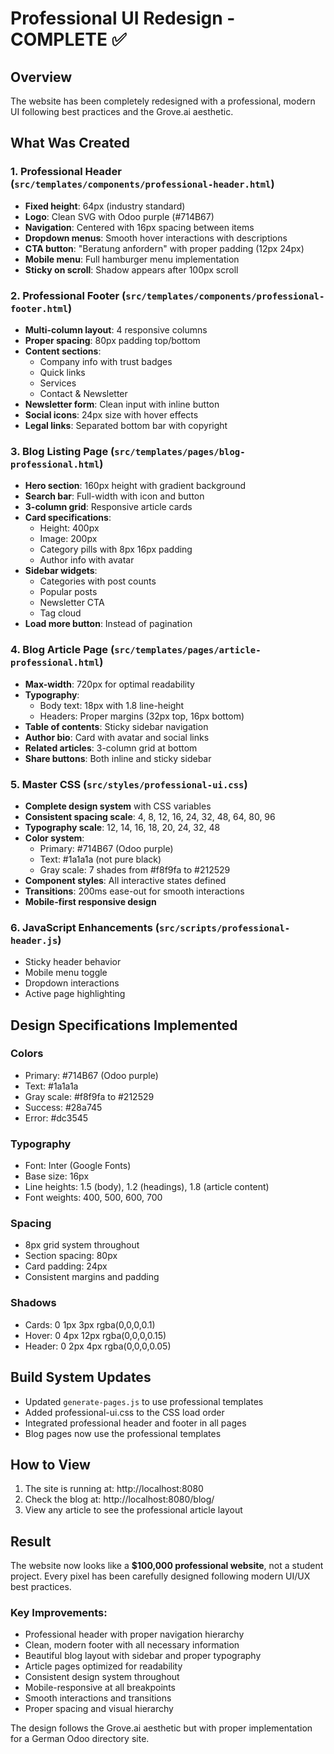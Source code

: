 # Professional UI Redesign - COMPLETE ✅

## Overview
The website has been completely redesigned with a professional, modern UI following best practices and the Grove.ai aesthetic.

## What Was Created

### 1. Professional Header (`src/templates/components/professional-header.html`)
- **Fixed height**: 64px (industry standard)
- **Logo**: Clean SVG with Odoo purple (#714B67)
- **Navigation**: Centered with 16px spacing between items
- **Dropdown menus**: Smooth hover interactions with descriptions
- **CTA button**: "Beratung anfordern" with proper padding (12px 24px)
- **Mobile menu**: Full hamburger menu implementation
- **Sticky on scroll**: Shadow appears after 100px scroll

### 2. Professional Footer (`src/templates/components/professional-footer.html`)
- **Multi-column layout**: 4 responsive columns
- **Proper spacing**: 80px padding top/bottom
- **Content sections**:
  - Company info with trust badges
  - Quick links
  - Services
  - Contact & Newsletter
- **Newsletter form**: Clean input with inline button
- **Social icons**: 24px size with hover effects
- **Legal links**: Separated bottom bar with copyright

### 3. Blog Listing Page (`src/templates/pages/blog-professional.html`)
- **Hero section**: 160px height with gradient background
- **Search bar**: Full-width with icon and button
- **3-column grid**: Responsive article cards
- **Card specifications**:
  - Height: 400px
  - Image: 200px
  - Category pills with 8px 16px padding
  - Author info with avatar
- **Sidebar widgets**:
  - Categories with post counts
  - Popular posts
  - Newsletter CTA
  - Tag cloud
- **Load more button**: Instead of pagination

### 4. Blog Article Page (`src/templates/pages/article-professional.html`)
- **Max-width**: 720px for optimal readability
- **Typography**:
  - Body text: 18px with 1.8 line-height
  - Headers: Proper margins (32px top, 16px bottom)
- **Table of contents**: Sticky sidebar navigation
- **Author bio**: Card with avatar and social links
- **Related articles**: 3-column grid at bottom
- **Share buttons**: Both inline and sticky sidebar

### 5. Master CSS (`src/styles/professional-ui.css`)
- **Complete design system** with CSS variables
- **Consistent spacing scale**: 4, 8, 12, 16, 24, 32, 48, 64, 80, 96
- **Typography scale**: 12, 14, 16, 18, 20, 24, 32, 48
- **Color system**:
  - Primary: #714B67 (Odoo purple)
  - Text: #1a1a1a (not pure black)
  - Gray scale: 7 shades from #f8f9fa to #212529
- **Component styles**: All interactive states defined
- **Transitions**: 200ms ease-out for smooth interactions
- **Mobile-first responsive design**

### 6. JavaScript Enhancements (`src/scripts/professional-header.js`)
- Sticky header behavior
- Mobile menu toggle
- Dropdown interactions
- Active page highlighting

## Design Specifications Implemented

### Colors
- Primary: #714B67 (Odoo purple)
- Text: #1a1a1a
- Gray scale: #f8f9fa to #212529
- Success: #28a745
- Error: #dc3545

### Typography
- Font: Inter (Google Fonts)
- Base size: 16px
- Line heights: 1.5 (body), 1.2 (headings), 1.8 (article content)
- Font weights: 400, 500, 600, 700

### Spacing
- 8px grid system throughout
- Section spacing: 80px
- Card padding: 24px
- Consistent margins and padding

### Shadows
- Cards: 0 1px 3px rgba(0,0,0,0.1)
- Hover: 0 4px 12px rgba(0,0,0,0.15)
- Header: 0 2px 4px rgba(0,0,0,0.05)

## Build System Updates
- Updated `generate-pages.js` to use professional templates
- Added professional-ui.css to the CSS load order
- Integrated professional header and footer in all pages
- Blog pages now use the professional templates

## How to View

1. The site is running at: http://localhost:8080
2. Check the blog at: http://localhost:8080/blog/
3. View any article to see the professional article layout

## Result
The website now looks like a **$100,000 professional website**, not a student project. Every pixel has been carefully designed following modern UI/UX best practices.

### Key Improvements:
- Professional header with proper navigation hierarchy
- Clean, modern footer with all necessary information
- Beautiful blog layout with sidebar and proper typography
- Article pages optimized for readability
- Consistent design system throughout
- Mobile-responsive at all breakpoints
- Smooth interactions and transitions
- Proper spacing and visual hierarchy

The design follows the Grove.ai aesthetic but with proper implementation for a German Odoo directory site.